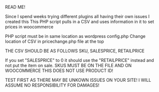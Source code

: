 READ ME!




Since I spend weeks trying different plugins all having their own issues I created this
This PHP script pulls in a CSV and uses information in it to set prices in woocommerce 



PHP script must be in same location as wordpress config.php
Change location of CSV in pricechange.php file at the top



THE CSV SHOULD BE AS FOLLOWS
SKU, SALESPRICE, RETAILPRICE


If you set "SALESPRICE" to 0 it should use the "RETAILPRICE" instead and not put the item on sale. 
SKUS MUST BE ON THE FILE AND ON WOOCOMMERCE THIS DOES NOT USE PRODUCT ID!




TEST FIRST AS THERE MAY BE UNKOWN ISSUES ON YOUR SITE!
I WILL ASSUME NO RESPONSIBILITY FOR DAMAGES!
